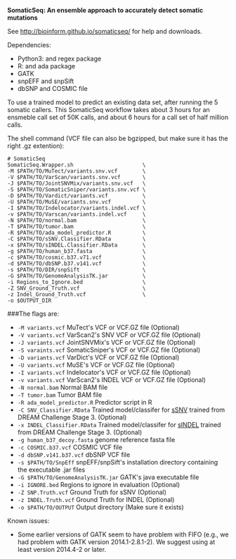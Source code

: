 <b>SomaticSeq: An ensemble approach to accurately detect somatic mutations</b>

See http://bioinform.github.io/somaticseq/ for help and downloads. 

Dependencies:
* Python3: and regex package
* R: and ada package
* GATK
* snpEFF and snpSift
* dbSNP and COSMIC file


To use a trained model to predict an existing data set, after running the 5 somatic callers. 
This SomaticSeq workflow takes about 3 hours for an ensmeble call set of 50K calls, and about 6 hours for a call set of half million calls. 

The shell command (VCF file can also be bgzipped, but make sure it has the right .gz extention):
```
# SomaticSeq
SomaticSeq.Wrapper.sh                      \
-M $PATH/TO/MuTect/variants.snv.vcf        \
-V $PATH/TO/VarScan/variants.snv.vcf       \
-J $PATH/TO/JointSNVMix/variants.snv.vcf   \
-S $PATH/TO/SomaticSniper/variants.snv.vcf \
-D $PATH/TO/Vardict/variants.vcf           \
-U $PATH/TO/MuSE/variants.snv.vcf          \
-I $PATH/TO/Indelocator/variants.indel.vcf \
-v $PATH/TO/Varscan/variants.indel.vcf     \
-N $PATH/TO/normal.bam                     \
-T $PATH/TO/tumor.bam                      \
-R $PATH/TO/ada_model_predictor.R          \
-C $PATH/TO/sSNV.Classifier.RData          \
-x $PATH/TO/sINDEL.Classifier.RData        \
-g $PATH/TO/human_b37.fasta                \
-c $PATH/TO/cosmic.b37.v71.vcf             \
-d $PATH/TO/dbSNP.b37.v141.vcf             \
-s $PATH/TO/DIR/snpSift                    \
-G $PATH/TO/GenomeAnalysisTK.jar           \
-i Regions_to_Ignore.bed                   \
-Z SNV_Ground_Truth.vcf                    \
-z Indel_Ground_Truth.vcf                  \
-o $OUTPUT_DIR
```

###The flags are:

- `-M variants.vcf`
    MuTect's VCF or VCF.GZ file (Optional)
- `-V variants.vcf`
    VarScan2's SNV VCF or VCF.GZ file (Optional)
- `-J variants.vcf`
    JointSNVMix's VCF or VCF.GZ file (Optional)
- `-S varaints.vcf` 
    SomaticSniper's VCF or VCF.GZ file (Optional)
- `-D variants.vcf` 
    VarDict's VCF or VCF.GZ file (Optional)
- `-U variants.vcf`
    MuSE's VCF or VCF.GZ file (Optional)
- `-I variants.vcf`
    Indelocator's VCF or VCF.GZ file (Optional)
- `-v variants.vcf`
    VarScan2's INDEL VCF or VCF.GZ file (Optional)
- `-N normal.bam` 
    Normal BAM file
- `-T tumor.bam` 
    Tumor BAM file
- `-R ada_model_predictor.R` 
    Predictor script in R
- `-C SNV_Classifier.RData` 
    Trained model/classifer for [sSNV](https://drive.google.com/open?id=0B9pfRlnkG-Z7QWdPVzZOWm5zbUU) trained from DREAM Challenge Stage 3. (Optional)
- `-x INDEL_Classifier.RData`
    Trained model/classifer for [sINDEL](https://drive.google.com/open?id=0B9pfRlnkG-Z7THRzcFZoaDBpdUE) trained from DREAM Challenge Stage 3. (Optional)
- `-g human_b37_decoy.fasta` 
    genome reference fasta file
- `-c COSMIC.b37.vcf`
    COSMIC VCF file
- `-d dbSNP.v141.b37.vcf`
    dbSNP VCF file
- `-s $PATH/TO/SnpEff`
    snpEFF/snpSift's installation directory containing the executable .jar files
- `-G $PATH/TO/GenomeAnalysisTK.jar`
    GATK's java executable file
- `-i IGNORE.bed`
    Regions to ignore in evaluation (Optional)
- `-Z SNP.Truth.vcf`
    Ground Truth for sSNV (Optional)
- `-z INDEL.Truth.vcf`
    Ground Truth for INDEL (Optional)
- `-o $PATH/TO/OUTPUT` 
    Output directory (Make sure it exists)


Known issues:
* Some earlier versions of GATK seem to have problem with FIFO (e.g., we had problem with GATK version 2014.1-2.8.1-2). We suggest using at least version 2014.4-2 or later.
